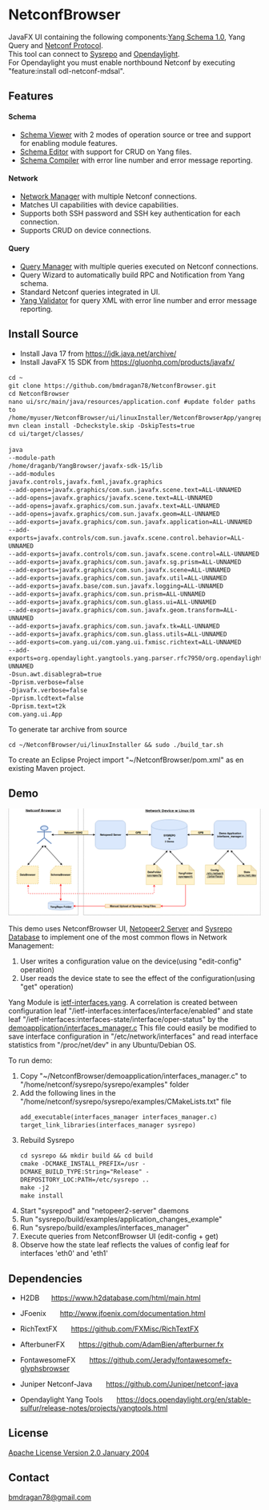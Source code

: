 # NetconfBrowser

JavaFX UI containing the following components:[Yang Schema 1.0](https://tools.ietf.org/html/rfc6020 "rfc6020"), Yang Query and [Netconf Protocol](https://tools.ietf.org/html/rfc6241 "Netconf Protocol").<br/>
This tool can connect to [Sysrepo](https://github.com/sysrepo/sysrepo) and [Opendaylight](https://www.opendaylight.org/).<br/>
For Opendaylight you must enable northbound Netconf by executing "feature:install odl-netconf-mdsal".

## Features

#### Schema
- [Schema Viewer](/resources/SchemaView1.png "SchemaViewer") with 2 modes of operation source or tree and support for enabling module features. 
- [Schema Editor](/resources/SchemaView2.png "SchemaEditor") with support for CRUD on Yang files. 
- [Schema Compiler](/resources/SchemaView3.png "SchemaCompiler") with error line number and error message reporting.

#### Network
- [Network Manager](/resources/DeviceView.png "Network Manager") with multiple Netconf connections.
- Matches UI capabilities with device capabilities.
- Supports both SSH password and SSH key authentication for each connection.
- Supports CRUD on device connections.		

#### Query
- [Query Manager](/resources/QueryView1.png "Query Manager") with multiple queries executed on Netconf connections.
- Query Wizard to automatically build RPC and Notification from Yang schema.
- Standard Netconf queries integrated in UI. 
- [Yang Validator](/resources/QueryView2.png "Yang Validator") for query XML with error line number and error message reporting.

## Install Source 
- Install Java 17 from https://jdk.java.net/archive/
- Install JavaFX 15 SDK from https://gluonhq.com/products/javafx/

```
cd ~
git clone https://github.com/bmdragan78/NetconfBrowser.git
cd NetconfBrowser
nano ui/src/main/java/resources/application.conf #update folder paths to     /home/myuser/NetconfBrowser/ui/linuxInstaller/NetconfBrowserApp/yangrepo/yang||template||logs
mvn clean install -Dcheckstyle.skip -DskipTests=true
cd ui/target/classes/

java
--module-path
/home/draganb/YangBrowser/javafx-sdk-15/lib
--add-modules
javafx.controls,javafx.fxml,javafx.graphics
--add-opens=javafx.graphics/com.sun.javafx.scene.text=ALL-UNNAMED
--add-opens=javafx.graphics/javafx.scene.text=ALL-UNNAMED
--add-opens=javafx.graphics/com.sun.javafx.text=ALL-UNNAMED
--add-opens=javafx.graphics/com.sun.javafx.geom=ALL-UNNAMED
--add-exports=javafx.graphics/com.sun.javafx.application=ALL-UNNAMED
--add-exports=javafx.controls/com.sun.javafx.scene.control.behavior=ALL-UNNAMED
--add-exports=javafx.controls/com.sun.javafx.scene.control=ALL-UNNAMED
--add-exports=javafx.graphics/com.sun.javafx.sg.prism=ALL-UNNAMED
--add-exports=javafx.graphics/com.sun.javafx.scene=ALL-UNNAMED
--add-exports=javafx.graphics/com.sun.javafx.util=ALL-UNNAMED
--add-exports=javafx.base/com.sun.javafx.logging=ALL-UNNAMED
--add-exports=javafx.graphics/com.sun.prism=ALL-UNNAMED
--add-exports=javafx.graphics/com.sun.glass.ui=ALL-UNNAMED
--add-exports=javafx.graphics/com.sun.javafx.geom.transform=ALL-UNNAMED
--add-exports=javafx.graphics/com.sun.javafx.tk=ALL-UNNAMED
--add-exports=javafx.graphics/com.sun.glass.utils=ALL-UNNAMED
--add-exports=com.yang.ui/com.yang.ui.fxmisc.richtext=ALL-UNNAMED
--add-exports=org.opendaylight.yangtools.yang.parser.rfc7950/org.opendaylight.yangtools.yang.parser.rfc7950.antlr=ALL-UNNAMED
-Dsun.awt.disablegrab=true
-Dprism.verbose=false
-Djavafx.verbose=false
-Dprism.lcdtext=false
-Dprism.text=t2k 
com.yang.ui.App
```

To generate tar archive from source

```
cd ~/NetconfBrowser/ui/linuxInstaller && sudo ./build_tar.sh
```

To create an Eclipse Project import "~/NetconfBrowser/pom.xml" as en existing Maven project.

## Demo

![Sysrepo Demo !](/resources/Sysrepo.png "Sysrepo Demo")

This demo uses NetconfBrowser UI, [Netopeer2 Server](https://github.com/CESNET/Netopeer2) and [Sysrepo Database](https://github.com/sysrepo/sysrepo) to implement one of the most common flows in Network Management:

1. User writes a configuration value on the device(using "edit-config" operation)
2. User reads the device state to see the effect of the configuration(using "get" operation)

Yang Module is [ietf-interfaces.yang](http://www.netconfcentral.org/modules/ietf-interfaces). 
A correlation is created between configuration leaf "/ietf-interfaces:interfaces/interface/enabled" and state leaf "/ietf-interfaces:interfaces-state/interface/oper-status"
by the [demoapplication/interfaces_manager.c](demoapplication/interfaces_manager.c "interfaces_manager.c")
This file could easily be modified to save interface configuration in "/etc/network/interfaces" and read 
interface statistics from "/proc/net/dev" in any Ubuntu/Debian OS.

To run demo:
 
1. Copy "~/NetconfBrowser/demoapplication/interfaces_manager.c" to "/home/netconf/sysrepo/sysrepo/examples" folder
2. Add the following lines in the "/home/netconf/sysrepo/sysrepo/examples/CMakeLists.txt" file
	```
	add_executable(interfaces_manager interfaces_manager.c)
	target_link_libraries(interfaces_manager sysrepo)
	```
3. Rebuild Sysrepo
	```
	cd sysrepo && mkdir build && cd build 
	cmake -DCMAKE_INSTALL_PREFIX=/usr -DCMAKE_BUILD_TYPE:String="Release" -DREPOSITORY_LOC:PATH=/etc/sysrepo ..
	make -j2 
	make install	
	```
4. Start "sysrepod" and "netopeer2-server" daemons
5. Run "sysrepo/build/examples/application_changes_example"
6. Run "sysrepo/build/examples/interfaces_manager"
7. Execute queries from NetconfBrowser UI (edit-config + get)
8. Observe how the state leaf reflects the values of config leaf for interfaces 'eth0' and 'eth1'

## Dependencies

- H2DB		 						&nbsp;&nbsp;&nbsp;&nbsp; https://www.h2database.com/html/main.html

- JFoenix							&nbsp;&nbsp;&nbsp;&nbsp;&nbsp; http://www.jfoenix.com/documentation.html

- RichTextFX 						&nbsp;&nbsp;&nbsp;&nbsp;&nbsp; https://github.com/FXMisc/RichTextFX

- AfterbunerFX						&nbsp;&nbsp;&nbsp;&nbsp;&nbsp; https://github.com/AdamBien/afterburner.fx

- FontawesomeFX 					&nbsp;&nbsp;&nbsp;&nbsp;&nbsp; https://github.com/Jerady/fontawesomefx-glyphsbrowser

- Juniper Netconf-Java  			&nbsp;&nbsp;&nbsp;&nbsp;&nbsp; https://github.com/Juniper/netconf-java

- Opendaylight Yang Tools			&nbsp;&nbsp;&nbsp;&nbsp;&nbsp; https://docs.opendaylight.org/en/stable-sulfur/release-notes/projects/yangtools.html

## License

[Apache License   Version 2.0   January 2004](http://www.apache.org/licenses/)

## Contact
bmdragan78@gmail.com

